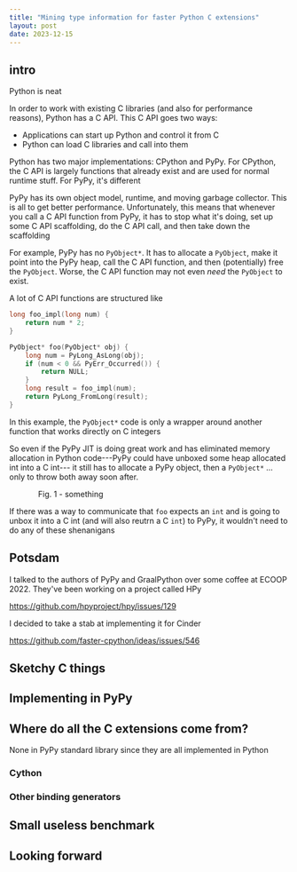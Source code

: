 ```yaml
---
title: "Mining type information for faster Python C extensions"
layout: post
date: 2023-12-15
---
```


## intro

Python is neat

In order to work with existing C libraries (and also for performance reasons),
Python has a C API. This C API goes two ways:

* Applications can start up Python and control it from C
* Python can load C libraries and call into them

<!--
This works great when you are inside the main Python implementation, CPython,
and your API is 
-->

Python has two major implementations: CPython and PyPy. For CPython, the C API
is largely functions that already exist and are used for normal runtime stuff.
For PyPy, it's different

PyPy has its own object model, runtime, and moving garbage collector. This is
all to get better performance. Unfortunately, this means that whenever you call
a C API function from PyPy, it has to stop what it's doing, set up some C API
scaffolding, do the C API call, and then take down the scaffolding

<!-- insert diagram like pyro's -->

For example, PyPy has no `PyObject*`. It has to allocate a `PyObject`, make it
point into the PyPy heap, call the C API function, and then (potentially) free
the `PyObject`. Worse, the C API function may not even *need* the `PyObject` to
exist.

A lot of C API functions are structured like

```c
long foo_impl(long num) {
    return num * 2;
}

PyObject* foo(PyObject* obj) {
    long num = PyLong_AsLong(obj);
    if (num < 0 && PyErr_Occurred()) {
        return NULL;
    }
    long result = foo_impl(num);
    return PyLong_FromLong(result);
}
```

In this example, the `PyObject*` code is only a wrapper around another function
that works directly on C integers

So even if the PyPy JIT is doing great work and has eliminated memory
allocation in Python code---PyPy could have unboxed some heap allocated int
into a C int--- it still has to allocate a PyPy object, then a
`PyObject*` ... only to throw both away soon after.

<figure style="display: block; margin: 0 auto; max-width: 400px;">
  <object class="svg" type="image/svg+xml" data="https://mermaid.ink/img/pako:eNqdkEtPhDAQgP9KM0eDBORR6GEv7mW9aKLGxHDpwrCL0hbLkBUJ_92ym93EGC_2NJ1837wmKE2FIKDHjwF1ietG7qxUhWbu3W2erlerW_ZiZdehFceANZqY7NnDeL99w5KuTuyFOhob1bWoUJOkxmjBnvVhUS8OI7PUOanaEDLb7PbETM1-y2vDeqOQHYx9Pzf7yfxrSrfdn4OBBwqtkk3lbjMtbgG0dw0LEC6ssJZDSwUUenaoHMg8jroEQXZAD4auknQ-JYhatr3LdlK_GqPOkPuCmOATRMRDP4wjHvAbnkR5kHowguCBH2YR52mWJHGa8WT24OvoB36a53EUOz7O8iRL52-MBZE1?type=svg">
  </object>
  <figcaption>Fig. 1 - something</figcaption>
</figure>
<!--
https://mermaid.live/edit#pako:eNqdkEtPhDAQgP9KM0eDBORR6GEv7mW9aKLGxHDpwrCL0hbLkBUJ_92ym93EGC_2NJ1837wmKE2FIKDHjwF1ietG7qxUhWbu3W2erlerW_ZiZdehFceANZqY7NnDeL99w5KuTuyFOhob1bWoUJOkxmjBnvVhUS8OI7PUOanaEDLb7PbETM1-y2vDeqOQHYx9Pzf7yfxrSrfdn4OBBwqtkk3lbjMtbgG0dw0LEC6ssJZDSwUUenaoHMg8jroEQXZAD4auknQ-JYhatr3LdlK_GqPOkPuCmOATRMRDP4wjHvAbnkR5kHowguCBH2YR52mWJHGa8WT24OvoB36a53EUOz7O8iRL52-MBZE1
-->
<!--
sequenceDiagram
    JIT->>C Wrapper: Wrap int as PyObject*
    C Wrapper->>C Implementation: Unwrap PyObject* to int
    note right of C Implementation: Do some work
    C Implementation->>C Wrapper: Wrap int as PyObject*
    C Wrapper->>JIT: Unwrap PyObject* to int
-->

If there was a way to communicate that `foo` expects an `int` and is going to
unbox it into a C int (and will also reutrn a C `int`) to PyPy, it wouldn't
need to do any of these shenanigans

## Potsdam

I talked to the authors of PyPy and GraalPython over some coffee at ECOOP 2022.
They've been working on a project called HPy

https://github.com/hpyproject/hpy/issues/129

I decided to take a stab at implementing it for Cinder

https://github.com/faster-cpython/ideas/issues/546

## Sketchy C things

## Implementing in PyPy

## Where do all the C extensions come from?

None in PyPy standard library since they are all implemented in Python

### Cython

### Other binding generators

## Small useless benchmark

## Looking forward
